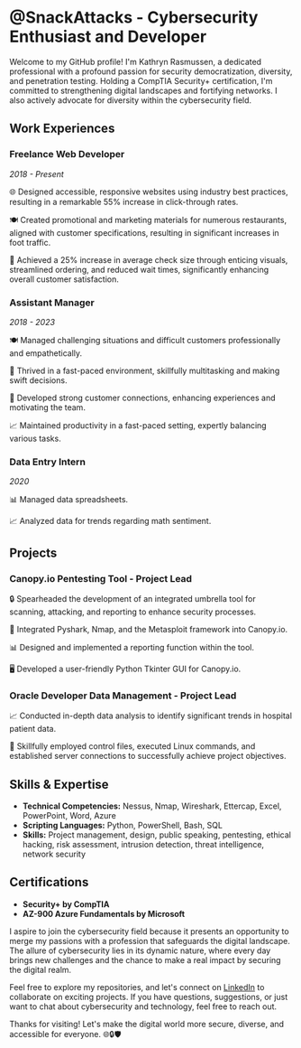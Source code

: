 # @SnackAttacks - Cybersecurity Enthusiast and Developer

Welcome to my GitHub profile! I'm Kathryn Rasmussen, a dedicated professional with a profound passion for security democratization, diversity, and penetration testing. Holding a CompTIA Security+ certification, I'm committed to strengthening digital landscapes and fortifying networks. I also actively advocate for diversity within the cybersecurity field.

##  Work Experiences

### Freelance Web Developer
*2018 - Present*

🌐 Designed accessible, responsive websites using industry best practices, resulting in a remarkable 55% increase in click-through rates.

🍽️ Created promotional and marketing materials for numerous restaurants, aligned with customer specifications, resulting in significant increases in foot traffic.

💼 Achieved a 25% increase in average check size through enticing visuals, streamlined ordering, and reduced wait times, significantly enhancing overall customer satisfaction.

### Assistant Manager
*2018 - 2023*

🍽️ Managed challenging situations and difficult customers professionally and empathetically.

🚀 Thrived in a fast-paced environment, skillfully multitasking and making swift decisions.

🌟 Developed strong customer connections, enhancing experiences and motivating the team.

📈 Maintained productivity in a fast-paced setting, expertly balancing various tasks.

### Data Entry Intern
*2020*

📊 Managed data spreadsheets.

📈 Analyzed data for trends regarding math sentiment.

## Projects

### Canopy.io Pentesting Tool - Project Lead

🔒 Spearheaded the development of an integrated umbrella tool for scanning, attacking, and reporting to enhance security processes.

📡 Integrated Pyshark, Nmap, and the Metasploit framework into Canopy.io.

📊 Designed and implemented a reporting function within the tool.

🖥️ Developed a user-friendly Python Tkinter GUI for Canopy.io.

### Oracle Developer Data Management - Project Lead

📈 Conducted in-depth data analysis to identify significant trends in hospital patient data.

📡 Skillfully employed control files, executed Linux commands, and established server connections to successfully achieve project objectives.

## Skills & Expertise

- **Technical Competencies:** Nessus, Nmap, Wireshark, Ettercap, Excel, PowerPoint, Word, Azure
- **Scripting Languages:** Python, PowerShell, Bash, SQL
- **Skills:** Project management, design, public speaking, pentesting, ethical hacking, risk assessment, intrusion detection, threat intelligence, network security

## Certifications

- **Security+ by CompTIA**
- **AZ-900 Azure Fundamentals by Microsoft**

I aspire to join the cybersecurity field because it presents an opportunity to merge my passions with a profession that safeguards the digital landscape. The allure of cybersecurity lies in its dynamic nature, where every day brings new challenges and the chance to make a real impact by securing the digital realm.

Feel free to explore my repositories, and let's connect on [LinkedIn](https://www.linkedin.com/in/kathryn-g-rasmussen/) to collaborate on exciting projects. If you have questions, suggestions, or just want to chat about cybersecurity and technology, feel free to reach out.

Thanks for visiting! Let's make the digital world more secure, diverse, and accessible for everyone. 🌐🔒🛡️
